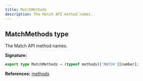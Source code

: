 ```yaml
---
title: MatchMethods
description: The Match API method names.
---
```


## MatchMethods type

The Match API method names.

**Signature:**

```ts
export type MatchMethods = (typeof methods)['MATCH'][number];
```

**References:** [methods](/api/variables/methods)


